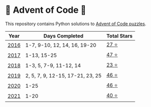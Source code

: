 # :christmas_tree: Advent of Code :christmas_tree:
This repository contains Python solutions to [Advent of Code puzzles](https://adventofcode.com/). 


 Year | Days Completed | Total Stars |
| --- | -------| -----| 
| [2016](https://adventofcode.com/2016)   | 1-7, 9-10, 12, 14, 16, 19-20 | [27 :star:](https://github.com/IAjimi/AdventOfCode2020/tree/master/2016) | 
| [2017](https://adventofcode.com/2017)   | 1-13, 15-25 | [47 :star:](https://github.com/IAjimi/AdventOfCode2020/tree/master/2017) | 
| [2018](https://adventofcode.com/2018) | 1-3, 5, 7-9, 11-12, 14 | [23 :star:](https://github.com/IAjimi/AdventOfCode2020/tree/master/2018) |
| [2019](https://adventofcode.com/2019) | 2, 5, 7, 9, 12-15, 17-21, 23, 25 | [46 :star:](https://github.com/IAjimi/AdventOfCode2020/tree/master/2018) |
| [2020](https://adventofcode.com/2020) | 1-25 | [46 :star:](https://github.com/IAjimi/AdventOfCode2020/tree/master/2020) |
| [2021](https://adventofcode.com/2021) | 1-20 | [40 :star:](https://github.com/IAjimi/AdventOfCode2020/tree/master/2021) |
